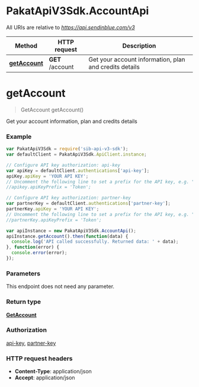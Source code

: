 # PakatApiV3Sdk.AccountApi

All URIs are relative to *https://api.sendinblue.com/v3*

Method | HTTP request | Description
------------- | ------------- | -------------
[**getAccount**](AccountApi.md#getAccount) | **GET** /account | Get your account information, plan and credits details


<a name="getAccount"></a>
# **getAccount**
> GetAccount getAccount()

Get your account information, plan and credits details

### Example
```javascript
var PakatApiV3Sdk = require('sib-api-v3-sdk');
var defaultClient = PakatApiV3Sdk.ApiClient.instance;

// Configure API key authorization: api-key
var apiKey = defaultClient.authentications['api-key'];
apiKey.apiKey = 'YOUR API KEY';
// Uncomment the following line to set a prefix for the API key, e.g. "Token" (defaults to null)
//apikey.apiKeyPrefix = 'Token';

// Configure API key authorization: partner-key
var partnerKey = defaultClient.authentications['partner-key'];
partnerKey.apiKey = 'YOUR API KEY';
// Uncomment the following line to set a prefix for the API key, e.g. "Token" (defaults to null)
//partnerKey.apiKeyPrefix = 'Token';

var apiInstance = new PakatApiV3Sdk.AccountApi();
apiInstance.getAccount().then(function(data) {
  console.log('API called successfully. Returned data: ' + data);
}, function(error) {
  console.error(error);
});

```

### Parameters
This endpoint does not need any parameter.

### Return type

[**GetAccount**](GetAccount.md)

### Authorization

[api-key](../README.md#api-key), [partner-key](../README.md#partner-key)

### HTTP request headers

 - **Content-Type**: application/json
 - **Accept**: application/json

